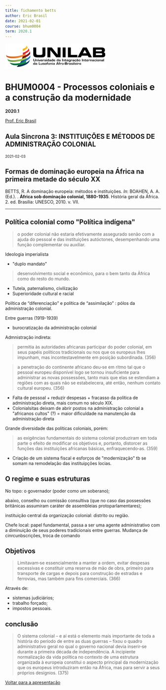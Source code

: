 ```yaml
---
title: fichamento betts
author: Eric Brasil
date: 2021-02-01
course: bhum0004
term: 2020.1
---
```


<img src="images/logo-unilab.png" alt="logo-unilab" style="zoom:70%; align: center" />

# BHU**M0004 - Processos coloniais e a construção da modernidade**

**2020.1**

[Prof. Eric Brasil](ericbrasiln.github.io)

## Aula Síncrona 3: INSTITUIÇÕES E MÉTODOS DE ADMINISTRAÇÃO COLONIAL

<small>2021-02-03</small>

## Formas de dominação europeia na África na primeira metade do século XX

BETTS, R. A dominação europeia: métodos e instituições. *In*: BOAHEN, A. A. (Ed.). . **África sob dominação colonial, 1880-1935**. História geral da África. 2. ed. Brasília: UNESCO, 2010. v. VII. 

---

## Política colonial como "Política indígena"

>  o poder colonial não estaria efetivamente
> assegurado senão com a ajuda do pessoal e das instituições autóctones, desempenhando uma função complementar ou auxiliar.

Ideologia imperialista

- "duplo mandato"

>  desenvolvimento social e econômico, para o bem tanto da África como do resto do mundo.

- Tutela, paternalismo, civilização
- Superioridade cultural e racial

Política de “diferenciação” e política de “assimilação” : pólos da administração colonial.

Entre guerras (1919-1939)

- burocratização da administração colonial

Admnistração indireta:

>permitia às autoridades africanas participar do poder colonial, em seus papéis políticos tradicionais ou nos que os europeus lhes impunham, mas incontestavelmente em posição subordinada. (356)



> a penetração do continente africano deu­‐se em ritmo tal que o pessoal europeu
> disponível logo se tornou insuficiente para administrar as novas possessões, tanto
> mais que elas se estendiam a regiões com as quais não se estabelecera, até então,
> nenhum contato cultural europeu. (356)

- Falta de pessoal + reduzir despesas + fracasso da política de administração direta, mais comum no século XIX.
- Colonialsitas deixam de abrir postos na administração colonial a "africanos cultos" (?) = maior dificuldade na manutenção da administração direta

Grande diversidade das políticas coloniais, porém:

>as exigências fundamentais do sistema colonial produziram em toda parte o efeito de
>modificar os objetivos e, portanto, distorcer as funções das instituições africanas
>básicas, enfraquecendo­‐as. (359)

- Criação de um sistema fiscal e esforços de "modernização" tb se somam na remodelação das instituipções locias.

## O regime e suas estruturas

No topo: o governador (poder como um soberano);

abaixo, conselho ou comissão consultiva (que no caso das possessões britânicas assumiram caráter de assembleias protoparlamentares);

instituição central da organização colonial: distrito ou região.

Chefe local: papel fundamental, passa a ser uma agente administrativo com a diminuição de seus poderes tradicionais entre guerras. Mudança de cinrcunbscrições, troca de comando

## Objetivos

>  Limitavam­‐se essencialmente a manter a ordem, evitar despesas excessivas e constituir uma reserva de mão­ de­ obra, primeiro para transporte de cargas e depois para construção de estradas e ferrovias, mas também para fins comerciais. (366)

Através de:

- sistemas judiciários;
- trabalho forçado;
- impostos pessoais.

## conclusão

> O sistema colonial – e aí está o elemento mais importante de toda a história do período de entre as duas guerras – fixou o quadro administrativo geral no qual o governo nacional devia inserir­‐se durante a primeira década de independência. A incipiente normalização da vida política no contexto de uma estrutura organizada à europeia constitui o aspecto principal da modernização que os europeus introduziram então na África, mas para servir a seus próprios desígnios. (375)

[Voltar para a apresentação](ericbrasiln.github.io/bhum0004/#/7)
